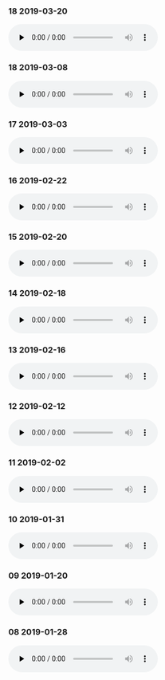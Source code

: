 ### 18 2019-03-20
<audio id="audio" controls="controls" preload="none">
    <source id="mp3" src="../../audio/self/19.m4a">
</audio>

### 18 2019-03-08
<audio id="audio" controls="controls" preload="none">
    <source id="mp3" src="../../audio/self/18.m4a">
</audio>

### 17 2019-03-03
<audio id="audio" controls="controls" preload="none">
    <source id="mp3" src="../../audio/self/17.m4a">
</audio>

### 16 2019-02-22
<audio id="audio" controls="controls" preload="none">
    <source id="mp3" src="../../audio/self/16.m4a">
</audio>

### 15 2019-02-20
<audio id="audio" controls="controls" preload="none">
    <source id="mp3" src="../../audio/self/15.m4a">
</audio>

### 14 2019-02-18
<audio id="audio" controls="controls" preload="none">
    <source id="mp3" src="../../audio/self/14.m4a">
</audio>

### 13 2019-02-16
<audio id="audio" controls="controls" preload="none">
    <source id="mp3" src="../../audio/self/13.m4a">
</audio>

### 12 2019-02-12
<audio id="audio" controls="controls" preload="none">
    <source id="mp3" src="../../audio/self/12.m4a">
</audio>

### 11 2019-02-02
<audio id="audio" controls="controls" preload="none">
    <source id="mp3" src="../../audio/self/11.m4a">
</audio>

### 10 2019-01-31
<audio id="audio" controls="controls" preload="none">
    <source id="mp3" src="../../audio/self/10.m4a">
</audio>

### 09 2019-01-20
<audio id="audio" controls="controls" preload="none">
    <source id="mp3" src="../../audio/self/09.m4a">
</audio>

### 08 2019-01-28
<audio id="audio" controls="controls" preload="none">
    <source id="mp3" src="../../audio/self/08.m4a">
</audio>